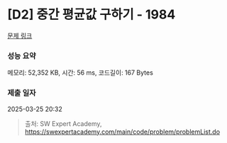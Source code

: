 # [D2] 중간 평균값 구하기 - 1984 

[문제 링크](https://swexpertacademy.com/main/code/problem/problemDetail.do?contestProbId=AV5Pw_-KAdcDFAUq) 

### 성능 요약

메모리: 52,352 KB, 시간: 56 ms, 코드길이: 167 Bytes

### 제출 일자

2025-03-25 20:32



> 출처: SW Expert Academy, https://swexpertacademy.com/main/code/problem/problemList.do